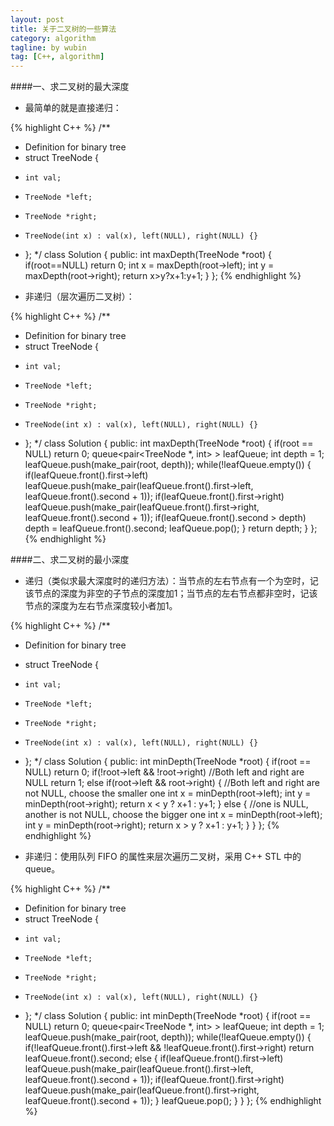 ```yaml
---
layout: post
title: 关于二叉树的一些算法
category: algorithm
tagline: by wubin
tag: [C++, algorithm]
---
```


####一、求二叉树的最大深度

* 最简单的就是直接递归：

{% highlight C++ %}
/**
 * Definition for binary tree
 * struct TreeNode {
 *     int val;
<!--more-->
 *     TreeNode *left;
 *     TreeNode *right;
 *     TreeNode(int x) : val(x), left(NULL), right(NULL) {}
 * };
 */
class Solution {
public:
	int maxDepth(TreeNode *root) {
		if(root==NULL) return 0;
		int x = maxDepth(root->left);
		int y = maxDepth(root->right);
		return x>y?x+1:y+1;
	}
};
{% endhighlight %}

* 非递归（层次遍历二叉树）：

{% highlight C++ %}
/**
 * Definition for binary tree
 * struct TreeNode {
 *     int val;
 *     TreeNode *left;
 *     TreeNode *right;
 *     TreeNode(int x) : val(x), left(NULL), right(NULL) {}
 * };
 */
class Solution {
public:
	int maxDepth(TreeNode *root) {
		if(root == NULL) return 0;
		queue<pair<TreeNode *, int> > leafQueue;
		int depth = 1;
		leafQueue.push(make_pair(root, depth));
		while(!leafQueue.empty()) {
			if(leafQueue.front().first->left)
				leafQueue.push(make_pair(leafQueue.front().first->left, leafQueue.front().second + 1));
			if(leafQueue.front().first->right)
				leafQueue.push(make_pair(leafQueue.front().first->right, leafQueue.front().second + 1));
			if(leafQueue.front().second > depth)
				depth = leafQueue.front().second;
			leafQueue.pop();
		}
		return depth;
	}
};
{% endhighlight %}

####二、求二叉树的最小深度

* 递归（类似求最大深度时的递归方法）：当节点的左右节点有一个为空时，记该节点的深度为非空的子节点的深度加1；当节点的左右节点都非空时，记该节点的深度为左右节点深度较小者加1。

{% highlight C++ %}
/**
 * Definition for binary tree
 * struct TreeNode {
 *     int val;
 *     TreeNode *left;
 *     TreeNode *right;
 *     TreeNode(int x) : val(x), left(NULL), right(NULL) {}
 * };
 */
class Solution {
public:
	int minDepth(TreeNode *root) {
		if(root == NULL) return 0;
		if(!root->left && !root->right) //Both left and right are NULL
			return 1;
		else if(root->left && root->right) {  //Both left and right are not NULL, choose the smaller one
			int x = minDepth(root->left);
			int y = minDepth(root->right);
			return x < y ? x+1 : y+1;
		}
		else {                              //one is NULL, another is not NULL, choose the bigger one
			int x = minDepth(root->left);
			int y = minDepth(root->right);
			return x > y ? x+1 : y+1;
		}
	}
};
{% endhighlight %}

* 非递归：使用队列 FIFO 的属性来层次遍历二叉树，采用 C++ STL 中的 queue。

{% highlight C++ %}
/**
 * Definition for binary tree
 * struct TreeNode {
 *     int val;
 *     TreeNode *left;
 *     TreeNode *right;
 *     TreeNode(int x) : val(x), left(NULL), right(NULL) {}
 * };
 */
class Solution {
public:
	int minDepth(TreeNode *root) {
		if(root == NULL) return 0;
		queue<pair<TreeNode *, int> > leafQueue;
		int depth = 1;
		leafQueue.push(make_pair(root, depth));
		while(!leafQueue.empty()) {
			if(!leafQueue.front().first->left && !leafQueue.front().first->right)
				return leafQueue.front().second;
			else {
				if(leafQueue.front().first->left)
					leafQueue.push(make_pair(leafQueue.front().first->left, leafQueue.front().second + 1));
				if(leafQueue.front().first->right)
					leafQueue.push(make_pair(leafQueue.front().first->right, leafQueue.front().second + 1));
			}
			leafQueue.pop();
		}
	}
};
{% endhighlight %}
